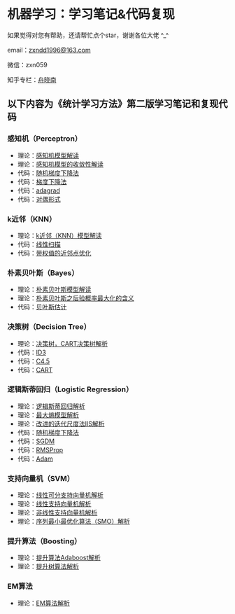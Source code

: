 # 机器学习：学习笔记&代码复现

如果觉得对您有帮助，还请帮忙点个star，谢谢各位大佬 ^_^

email：zxndd1996@163.com

微信：zxn059

知乎专栏：[舟晓南](https://zhuanlan.zhihu.com/c_1274454587772915712)


## 以下内容为《统计学习方法》第二版学习笔记和复现代码

### 感知机（Perceptron）

- 理论：[感知机模型解读](https://zhuanlan.zhihu.com/p/213772724)
- 理论：[感知机模型的收敛性解读](https://zhuanlan.zhihu.com/p/213905084)
- 代码：[随机梯度下降法](https://github.com/Zhouxiaonnan/machine-learning-notesandcode/blob/master/%E6%84%9F%E7%9F%A5%E6%9C%BAperceptron/%E6%84%9F%E7%9F%A5%E6%9C%BA%E6%A8%A1%E5%9E%8B%20-%20%E9%9A%8F%E6%9C%BA%E6%A2%AF%E5%BA%A6%E4%B8%8B%E9%99%8D%E6%B3%95.py)
- 代码：[梯度下降法](https://github.com/Zhouxiaonnan/machine-learning-notesandcode/blob/master/%E6%84%9F%E7%9F%A5%E6%9C%BAperceptron/%E6%84%9F%E7%9F%A5%E6%9C%BA%E6%A8%A1%E5%9E%8B%20-%20%E6%A2%AF%E5%BA%A6%E4%B8%8B%E9%99%8D%E6%B3%95.py)
- 代码：[adagrad](https://github.com/Zhouxiaonnan/machine-learning-notesandcode/blob/master/%E6%84%9F%E7%9F%A5%E6%9C%BAperceptron/%E6%84%9F%E7%9F%A5%E6%9C%BA%E6%A8%A1%E5%9E%8B%20-%20adagrad.py)
- 代码：[对偶形式](https://github.com/Zhouxiaonnan/machine-learning-notesandcode/blob/master/%E6%84%9F%E7%9F%A5%E6%9C%BAperceptron/%E6%84%9F%E7%9F%A5%E6%9C%BA%E6%A8%A1%E5%9E%8B%20-%20%E5%AF%B9%E5%81%B6%E5%BD%A2%E5%BC%8F.py)

### k近邻（KNN）

- 理论：[k近邻（KNN）模型解读](https://zhuanlan.zhihu.com/p/214165992)
- 代码：[线性扫描](https://github.com/Zhouxiaonnan/machine-learning-notesandcode/blob/master/k%E8%BF%91%E9%82%BBKNN/KNN%20-%20%E7%BA%BF%E6%80%A7%E6%89%AB%E6%8F%8F.py)
- 代码：[带权值的近邻点优化](https://github.com/Zhouxiaonnan/machine-learning-notesandcode/blob/master/k%E8%BF%91%E9%82%BBKNN/KNN%20-%20%E5%B8%A6%E6%9D%83%E5%80%BC%E7%9A%84%E8%BF%91%E9%82%BB%E7%82%B9%E4%BC%98%E5%8C%96.py)

### 朴素贝叶斯（Bayes）

- 理论：[朴素贝叶斯模型解读](https://zhuanlan.zhihu.com/p/215721959)
- 理论：[朴素贝叶斯之后验概率最大化的含义](https://zhuanlan.zhihu.com/p/215897132)
- 代码：[贝叶斯估计](https://github.com/Zhouxiaonnan/machine-learning-notesandcode/blob/master/%E6%9C%B4%E7%B4%A0%E8%B4%9D%E5%8F%B6%E6%96%AFBayes/%E6%9C%B4%E7%B4%A0%E8%B4%9D%E5%8F%B6%E6%96%AF%20-%20%E8%B4%9D%E5%8F%B6%E6%96%AF%E4%BC%B0%E8%AE%A1.py)

### 决策树（Decision Tree）

- 理论：[决策树，CART决策树解析](https://zhuanlan.zhihu.com/p/222724664)
- 代码：[ID3](https://github.com/Zhouxiaonnan/machine-learning-notesandcode/blob/master/%E5%86%B3%E7%AD%96%E6%A0%91Decision%20Tree/%E5%86%B3%E7%AD%96%E6%A0%91%20-%20ID3.py)
- 代码：[C4.5](https://github.com/Zhouxiaonnan/machine-learning-notesandcode/blob/master/%E5%86%B3%E7%AD%96%E6%A0%91Decision%20Tree/%E5%86%B3%E7%AD%96%E6%A0%91%20-%20C4.5.py)
- 代码：[CART](https://github.com/Zhouxiaonnan/machine-learning-notesandcode/blob/master/%E5%86%B3%E7%AD%96%E6%A0%91Decision%20Tree/%E5%86%B3%E7%AD%96%E6%A0%91%20-%20CART.py)

### 逻辑斯蒂回归（Logistic Regression）

- 理论：[逻辑斯蒂回归解析](https://zhuanlan.zhihu.com/p/231627246)
- 理论：[最大熵模型解析](https://zhuanlan.zhihu.com/p/234442747)
- 理论：[改进的迭代尺度法IIS解析](https://zhuanlan.zhihu.com/p/234553402)
- 代码：[随机梯度下降法](https://github.com/Zhouxiaonnan/machine-learning-notesandcode/blob/master/%E9%80%BB%E8%BE%91%E6%96%AF%E8%92%82%E5%9B%9E%E5%BD%92Logistic%20Regression/%E9%80%BB%E8%BE%91%E6%96%AF%E8%92%82%E5%9B%9E%E5%BD%92%20-%20%E9%9A%8F%E6%9C%BA%E6%A2%AF%E5%BA%A6%E4%B8%8B%E9%99%8D%E6%B3%95.py)
- 代码：[SGDM](https://github.com/Zhouxiaonnan/machine-learning-notesandcode/blob/master/%E9%80%BB%E8%BE%91%E6%96%AF%E8%92%82%E5%9B%9E%E5%BD%92Logistic%20Regression/%E9%80%BB%E8%BE%91%E6%96%AF%E8%92%82%E5%9B%9E%E5%BD%92%20-%20SGDM.py)
- 代码：[RMSProp](https://github.com/Zhouxiaonnan/machine-learning-notesandcode/blob/master/%E9%80%BB%E8%BE%91%E6%96%AF%E8%92%82%E5%9B%9E%E5%BD%92Logistic%20Regression/%E9%80%BB%E8%BE%91%E6%96%AF%E8%92%82%E5%9B%9E%E5%BD%92%20-%20RMSProp.py)
- 代码：[Adam](https://github.com/Zhouxiaonnan/machine-learning-notesandcode/blob/master/%E9%80%BB%E8%BE%91%E6%96%AF%E8%92%82%E5%9B%9E%E5%BD%92Logistic%20Regression/%E9%80%BB%E8%BE%91%E6%96%AF%E8%92%82%E5%9B%9E%E5%BD%92%20-%20Adam.py)

### 支持向量机（SVM）

- 理论：[线性可分支持向量机解析](https://zhuanlan.zhihu.com/p/235266761)
- 理论：[线性支持向量机解析](https://zhuanlan.zhihu.com/p/237540358)
- 理论：[非线性支持向量机解析](https://zhuanlan.zhihu.com/p/240659581)
- 理论：[序列最小最优化算法（SMO）解析](https://zhuanlan.zhihu.com/p/248862271)

### 提升算法（Boosting）

- 理论：[提升算法Adaboost解析](https://zhuanlan.zhihu.com/p/250458152)
- 理论：[提升树算法解析](https://zhuanlan.zhihu.com/p/252398216)

### EM算法

- 理论：[EM算法解析](https://zhuanlan.zhihu.com/p/254871111)
